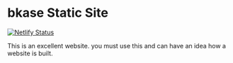 # bkase Static Site

[![Netlify Status](https://api.netlify.com/api/v1/badges/d784d006-bc27-4ade-9b07-bfa958bf5a88/deploy-status)](https://app.netlify.com/sites/dazzling-hugle-4a0b49/deploys)

This is an excellent website. you must use this and can have an idea how a website is built.
